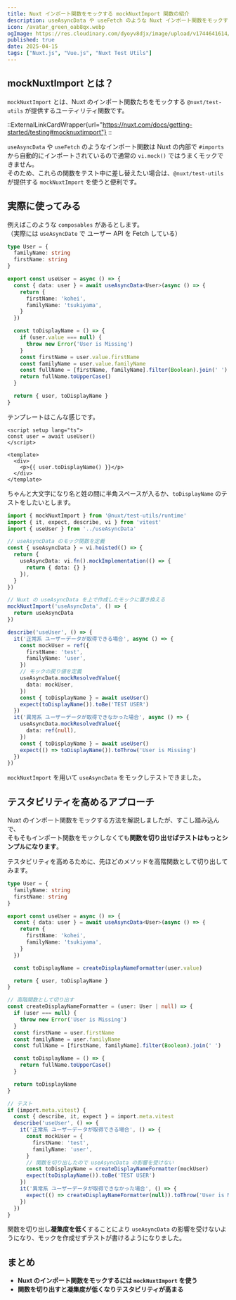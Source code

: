 ```yaml
---
title: Nuxt インポート関数をモックする mockNuxtImport 関数の紹介
description: useAsyncData や useFetch のような Nuxt インポート関数をモックするのに便利な mockNuxtImport の紹介と凝集度を低くしテスタビリティを高める方法を紹介します。
icon: /avatar_green_oab8qx.webp
ogImage: https://res.cloudinary.com/dyoyv8djx/image/upload/v1744641614/tsukiyama-blog/mock-nuxt-import/mock-nuxt-import-thumbnail_zqckp3.png
published: true
date: 2025-04-15
tags: ["Nuxt.js", "Vue.js", "Nuxt Test Utils"]
---
```


## mockNuxtImport とは？

`mockNuxtImport` とは、Nuxt のインポート関数たちをモックする `@nuxt/test-utils` が提供するユーティリティ関数です。

::ExternalLinkCardWrapper{url="https://nuxt.com/docs/getting-started/testing#mocknuxtimport"}
::

`useAsyncData` や `useFetch` のようなインポート関数は Nuxt の内部で `#imports` から自動的にインポートされているので通常の `vi.mock()` ではうまくモックできません。<br>
そのため、これらの関数をテスト中に差し替えたい場合は、`@nuxt/test-utils` が提供する `mockNuxtImport` を使うと便利です。

## 実際に使ってみる

例えばこのような `composables` があるとします。<br>
（実際には `useAsyncDate` で ユーザー API を Fetch している）

```ts [user.ts]
type User = {
  familyName: string
  firstName: string
}

export const useUser = async () => {
  const { data: user } = await useAsyncData<User>(async () => {
    return {
      firstName: 'kohei',
      familyName: 'tsukiyama',
    }
  })

  const toDisplayName = () => {
    if (user.value === null) {
      throw new Error('User is Missing')
    }
    const firstName = user.value.firstName
    const familyName = user.value.familyName
    const fullName = [firstName, familyName].filter(Boolean).join(' ')
    return fullName.toUpperCase()
  }

  return { user, toDisplayName }
}
```

テンプレートはこんな感じです。

```vue [index.vue]
<script setup lang="ts">
const user = await useUser()
</script>

<template>
  <div>
    <p>{{ user.toDisplayName() }}</p>
  </div>
</template>
```

ちゃんと大文字になり名と姓の間に半角スペースが入るか、`toDisplayName` のテストをしたいとします。

```ts [user.spec.ts]
import { mockNuxtImport } from '@nuxt/test-utils/runtime'
import { it, expect, describe, vi } from 'vitest'
import { useUser } from '../useAsyncData'

// useAsyncData のモック関数を定義
const { useAsyncData } = vi.hoisted(() => {
  return {
    useAsyncData: vi.fn().mockImplementation(() => {
      return { data: {} }
    }),
  }
})

// Nuxt の useAsyncData を上で作成したモックに置き換える
mockNuxtImport('useAsyncData', () => {
  return useAsyncData
})

describe('useUser', () => {
  it('正常系 ユーザーデータが取得できる場合', async () => {
    const mockUser = ref({
      firstName: 'test',
      familyName: 'user',
    })
    // モックの戻り値を定義
    useAsyncData.mockResolvedValue({
      data: mockUser,
    })
    const { toDisplayName } = await useUser()
    expect(toDisplayName()).toBe('TEST USER')
  })
  it('異常系 ユーザーデータが取得できなかった場合', async () => {
    useAsyncData.mockResolvedValue({
      data: ref(null),
    })
    const { toDisplayName } = await useUser()
    expect(() => toDisplayName()).toThrow('User is Missing')
  })
})

```

`mockNuxtImport` を用いて `useAsyncData` をモックしテストできました。

## テスタビリティを高めるアプローチ

Nuxt のインポート関数をモックする方法を解説しましたが、すこし踏み込んで、<br>
そもそもインポート関数をモックしなくても**関数を切り出せばテストはもっとシンプルになります**。

テスタビリティを高めるために、先ほどのメソッドを高階関数として切り出してみます。

```ts [user.ts]
type User = {
  familyName: string
  firstName: string
}

export const useUser = async () => {
  const { data: user } = await useAsyncData<User>(async () => {
    return {
      firstName: 'kohei',
      familyName: 'tsukiyama',
    }
  })

  const toDisplayName = createDisplayNameFormatter(user.value)

  return { user, toDisplayName }
}

// 高階関数として切り出す
const createDisplayNameFormatter = (user: User | null) => {
  if (user === null) {
    throw new Error('User is Missing')
  }
  const firstName = user.firstName
  const familyName = user.familyName
  const fullName = [firstName, familyName].filter(Boolean).join(' ')

  const toDisplayName = () => {
    return fullName.toUpperCase()
  }

  return toDisplayName
}

// テスト
if (import.meta.vitest) {
  const { describe, it, expect } = import.meta.vitest
  describe('useUser', () => {
    it('正常系 ユーザーデータが取得できる場合', () => {
      const mockUser = {
        firstName: 'test',
        familyName: 'user',
      }
      // 関数を切り出したので useAsyncData の影響を受けない
      const toDisplayName = createDisplayNameFormatter(mockUser)
      expect(toDisplayName()).toBe('TEST USER')
    })
    it('異常系 ユーザーデータが取得できなかった場合', () => {
      expect(() => createDisplayNameFormatter(null)).toThrow('User is Missing')
    })
  })
}

```

関数を切り出し**凝集度を低く**することにより `useAsyncData` の影響を受けないようになり、モックを作成せずテストが書けるようになりました。

## まとめ

- **Nuxt のインポート関数をモックするには `mockNuxtImport` を使う**
- **関数を切り出すと凝集度が低くなりテスタビリティが高まる**
